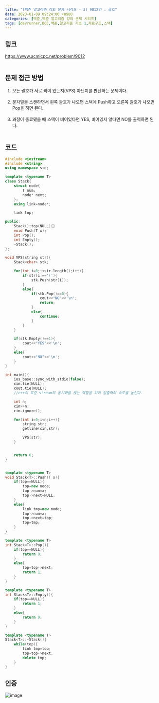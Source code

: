 ```yaml
---
title: "[백준 알고리즘 강의 문제 시리즈 - 3] 9012번 : 괄호"
date: 2023-01-09 09:24:00 +0900
categories: [백준,백준 알고리즘 강의 문제 시리즈]
tags: [devrunner,BOJ,백준,알고리즘 기초 1,자료구조,스택]
---
```


링크
---
<https://www.acmicpc.net/problem/9012>
<br/><br/>


문제 접근 방법
---
1. 모든 괄호가 서로 짝이 있는지(VPS) 아닌지를 판단하는 문제이다.<br/><br/>
2. 문자열을 스캔하면서 왼쪽 괄호가 나오면 스택에 Push하고 오른쪽 괄호가 나오면 Pop을 하면 된다.<br/><br/>
3. 과정이 종료됐을 때 스택이 비어있다면 YES, 비어있지 않다면 NO를 출력하면 된다.
<br/><br/>

코드
---
```cpp
#include <iostream>
#include <string>
using namespace std;

template <typename T>
class Stack{
    struct node{
        T num;
        node* next;
    };
    using link=node*;

    link top;

public:
    Stack():top(NULL){}
    void Push(T x);
    int Pop();
    int Empty();
    ~Stack();
};

void VPS(string str){
    Stack<char> stk;

    for(int i=0;i<str.length();i++){
        if(str[i]=='('){
            stk.Push(str[i]);
        }
        else{
            if(stk.Pop()==0){
                cout<<"NO"<<'\n';
                return;
            }
            else{
                continue;
            }
        }
    }

    if(stk.Empty()==1){
        cout<<"YES"<<'\n';
    }
    else{
        cout<<"NO"<<'\n';
    }
}

int main(){
    ios_base::sync_with_stdio(false);
    cin.tie(NULL);
    cout.tie(NULL);
    //c++의 표준 stream의 동기화를 끊는 역할을 하여 입출력의 속도를 높인다.

    int n;
    cin>>n;
    cin.ignore();

    for(int i=0;i<n;i++){
        string str;
        getline(cin,str);

        VPS(str);
    }


    return 0;
}


template <typename T>
void Stack<T>::Push(T x){
    if(top==NULL){
        top=new node;
        top->num=x;
        top->next=NULL;
    }
    else{
        link tmp=new node;
        tmp->num=x;
        tmp->next=top;
        top=tmp;
    }
}

template <typename T>
int Stack<T>::Pop(){
    if(top==NULL){
        return 0;
    }
    else{
        top=top->next;
        return 1;
    }
}

template <typename T>
int Stack<T>::Empty(){
    if(top==NULL){
        return 1;
    }
    else{
        return 0;
    }
}

template <typename T>
Stack<T>::~Stack(){
    while(top){
        link tmp=top;
        top=top->next;
        delete tmp;
    }
}
```

인증
---
![image](https://user-images.githubusercontent.com/87963766/211226661-10f41ff2-b9fe-420f-a208-9c06aba3b49b.png)
